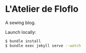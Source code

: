 # L'Atelier de Floflo

A sewing blog.

Launch locally: 

```sh
$ bundle install
$ bundle exec jekyll serve --watch
```